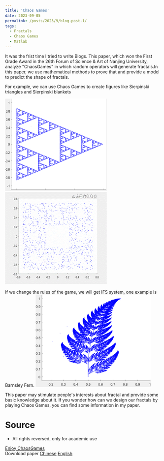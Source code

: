 ```yaml
---
title: 'Chaos Games'
date: 2023-09-05
permalink: /posts/2023/9/blog-post-1/
tags:
  - Fractals
  - Chaos Games
  - Matlab
---
```


It was the frist time I tried to write Blogs. This paper, which won the First Grade Award in the 26th Forum of Science & Art of Nanjing University, analyze "ChaosGames" in which random operators will generate fractals.In this paper, we use mathematical methods to prove that and provide a model to predict the shape of fractals. 

For example, we can use Chaos Games to create figures like Sierpinski triangles and Sierpinski blankets

<img src='/images/ChaosGames.png' alt="Sierpinski triangles"> <img src='/images/ChaosGames.gif' alt="Sierpinski blankets">

If we change the rules of the game, we will get IFS system, one example is Barnsley Fern.
<img src='/images/IFS.png' alt="Barnsley Fern"> 

This paper may stimulate people's interests about fractal and provide some basic knowledge about it. 
If you wonder how can we design our fractals by playing Chaos Games, you can find some information in my paper.

Source
======
* All rights reversed, only for academic use

[Enjoy ChaosGames](https://github.com/quantumopticss/ChaosGames)   
Download paper [Chinese](http://quantumopticss.github.io/files/ChaosGames_and_Fractals_cn.pdf) [English](http://quantumopticss.github.io/files/ChaosGames_and_Fractals_en.pdf) 